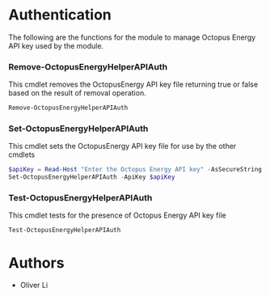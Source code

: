 # Authentication

The following are the functions for the module to manage Octopus Energy API key used by the module.

### Remove-OctopusEnergyHelperAPIAuth
This cmdlet removes the OctopusEnergy API key file returning true or false based on the result of removal operation.

```powershell
Remove-OctopusEnergyHelperAPIAuth
```

### Set-OctopusEnergyHelperAPIAuth
This cmdlet sets the OctopusEnergy API key file for use by the other cmdlets

```powershell
$apiKey = Read-Host "Enter the Octopus Energy API key" -AsSecureString
Set-OctopusEnergyHelperAPIAuth -ApiKey $apiKey
```

### Test-OctopusEnergyHelperAPIAuth
This cmdlet tests for the presence of Octopus Energy API key file

```powershell
Test-OctopusEnergyHelperAPIAuth
```

# Authors
- Oliver Li